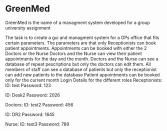 # GreenMed
GreenMed is the name of a managment system developed for a group university assignment

The task is to create a gui and managment system for a GPs office that fits certain parameters.
The parameters are that only Receptionists can book patient appointments.
Appointments can be booked with either the 2 Doctors or the Nurse
Doctors and the Nurse can view their patient appointments for the day and the month.
Doctors and the Nurse can see a database of repeat pescriptions but only the doctors can edit them.
All members of staff can see a database of patients but only the receptionist can add new patients to the database
Patient appointments can be booked only for the current month
Login Details for the different roles Receptionists: ID: test Password: 123

ID: Desk2 Password: 2026

Doctors: ID: test2 Password: 456

ID: DR2 Password: 1645

Nurse: ID: test3 Password: 789
